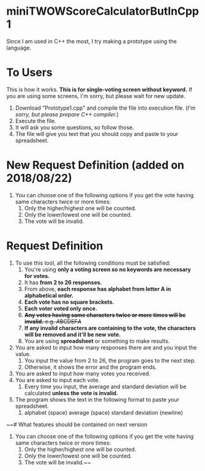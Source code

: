 # miniTWOWScoreCalculatorButInCpp1
Since I am used in C++ the most, I try making a prototype using the language.

# To Users
This is how it works. **This is for single-voting screen without keyword.** If you are using some screens, I'm sorry, but please wait for new update.
1. Download "Prototype1.cpp" and compile the file into execution file. (*I'm sorry, but please prepare C++ compiler.*)
2. Execute the file.
3. It will ask you some questions, so follow those.
4. The file will give you text that you should copy and paste to your spreadsheet.

# New Request Definition (added on 2018/08/22)
1. You can choose one of the following options if you get the vote having same characters twice or more times:
	1. Only the higher/highest one will be counted.
	2. Only the lower/lowest one will be counted.
	3. The vote will be invalid.

# Request Definition
1. To use this tool, all the following conditions must be satisfied:
	1. You're using **only a voting screen so no keywords are necessary for votes.**
	2. It has **from 2 to 26 responses.**
	3. From above, **each response has alphabet from letter A in alphabetical order.**
	4. **Each vote has no square brackets.**
	7. **Each voter voted only once.**
	5. ~~**Any votes having same characters twice or more times will be invalid.** e.g. *A*BCDEF*A*~~
	8. **If any invalid characters are containing to the vote, the characters will be removed and it'll be new vote.**
	6. You are using **spreadsheet** or something to make results.
2. You are asked to input how many responses there are and you input the value.
	1. You input the value from 2 to 26, the program goes to the next step.
	6. Otherwise, it shows the error and the program ends.
3. You are asked to input how many votes you received.
4. You are asked to input each vote.
	1. Every time you input, the average and standard deviation will be calculated **unless the vote is invalid.**
5. The program shows the text in the following format to paste your spreadsheet.
	1. alphabet (space) average (space) standard deviation (newline)

~~# What features should be contained on next version
1. You can choose one of the following options if you get the vote having same characters twice or more times:
	1. Only the higher/highest one will be counted.
	2. Only the lower/lowest one will be counted.
	3. The vote will be invalid.~~
